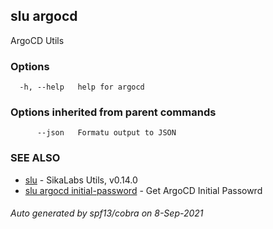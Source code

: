 ## slu argocd

ArgoCD Utils

### Options

```
  -h, --help   help for argocd
```

### Options inherited from parent commands

```
      --json   Formatu output to JSON
```

### SEE ALSO

* [slu](slu.md)	 - SikaLabs Utils, v0.14.0
* [slu argocd initial-password](slu_argocd_initial-password.md)	 - Get ArgoCD Initial Passowrd

###### Auto generated by spf13/cobra on 8-Sep-2021
